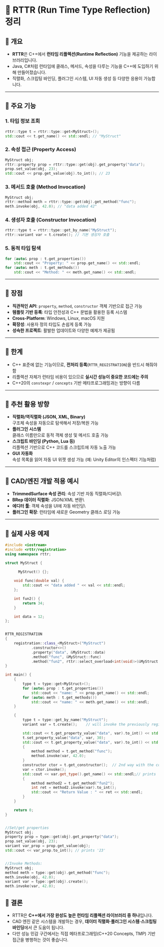 # 📘 RTTR (Run Time Type Reflection) 정리

## 🔹 개요

-   **RTTR**은 C++에서 **런타임 리플렉션(Runtime Reflection)** 기능을
    제공하는 라이브러리입니다.
-   Java, C#처럼 런타임에 클래스, 메서드, 속성을 다루는 기능을 C++에
    도입하기 위해 만들어졌습니다.
-   직렬화, 스크립팅 바인딩, 플러그인 시스템, UI 자동 생성 등 다양한
    응용이 가능합니다.

------------------------------------------------------------------------

## 🔹 주요 기능

### 1. 타입 정보 조회

``` cpp
rttr::type t = rttr::type::get<MyStruct>();
std::cout << t.get_name() << std::endl; // "MyStruct"
```

### 2. 속성 접근 (Property Access)

``` cpp
MyStruct obj;
rttr::property prop = rttr::type::get(obj).get_property("data");
prop.set_value(obj, 23);
std::cout << prop.get_value(obj).to_int(); // 23
```

### 3. 메서드 호출 (Method Invocation)

``` cpp
MyStruct obj;
rttr::method meth = rttr::type::get(obj).get_method("func");
meth.invoke(obj, 42.0); // "data added 42"
```

### 4. 생성자 호출 (Constructor Invocation)

``` cpp
rttr::type t = rttr::type::get_by_name("MyStruct");
rttr::variant var = t.create(); // 기본 생성자 호출
```

### 5. 동적 타입 탐색

``` cpp
for (auto& prop : t.get_properties())
    std::cout << "Property: " << prop.get_name() << std::endl;
for (auto& meth : t.get_methods())
    std::cout << "Method: " << meth.get_name() << std::endl;
```

------------------------------------------------------------------------

## 🔹 장점

-   **직관적인 API**: `property`, `method`, `constructor` 객체 기반으로
    접근 가능
-   **템플릿 기반 등록**: 타입 안전성과 C++ 문법을 활용한 등록 시스템
-   **Cross-Platform**: Windows, Linux, macOS 지원
-   **확장성**: 사용자 정의 타입도 손쉽게 등록 가능
-   **성숙한 프로젝트**: 활발한 업데이트와 다양한 예제가 제공됨

------------------------------------------------------------------------

## 🔹 한계

-   C++ 표준에 없는 기능이므로, **전처리 등록**(`RTTR_REGISTRATION`)을
    반드시 해줘야 함
-   리플렉션 자체가 런타임 비용이 있으므로 **실시간 성능이 중요한
    코드에는 주의**
-   C++20의 `constexpr` / `concepts` 기반 메타프로그래밍과는 방향이 다름

------------------------------------------------------------------------

## 🔹 추천 활용 방향

-   **직렬화/역직렬화 (JSON, XML, Binary)**\
    구조체 속성을 자동으로 탐색해서 저장/복원 가능
-   **플러그인 시스템**\
    클래스 이름만으로 동적 객체 생성 및 메서드 호출 가능
-   **스크립트 바인딩 (Python, Lua 등)**\
    리플렉션 기반으로 C++ 코드를 스크립트에 자동 노출 가능
-   **GUI 자동화**\
    속성 목록을 읽어 자동 UI 위젯 생성 가능 (예: Unity Editor의 인스펙터
    기능처럼)

------------------------------------------------------------------------

## 🔹 CAD/엔진 개발 적용 예시

-   **TrimmedSurface 속성 관리**: 속성 기반 자동 직렬화/디버깅\
-   **BRep 데이터 직렬화**: JSON/XML 변환\
-   **에디터 툴**: 객체 속성을 UI에 자동 바인딩\
-   **플러그인 확장**: 런타임에 새로운 Geometry 클래스 로딩 가능

------------------------------------------------------------------------

## 🔹 실제 사용 예제
```cpp
#include <iostream>
#include <rttr/registration>
using namespace rttr;

struct MyStruct {
 
      MyStruct() {};

    void func(double val) {
        std::cout << "data added " << val << std::endl;
    };

    int fun2() {
        return 34;
    }

    int data = 12;
};


RTTR_REGISTRATION
{
    registration::class_<MyStruct>("MyStruct")
            .constructor<>()
            .property("data", &MyStruct::data)
            .method("func", &MyStruct::func)
            .method("fun2", rttr::select_overload<int(void)>(&MyStruct::fun2));
}

int main() {
    {
        type t = type::get<MyStruct>();
        for (auto& prop : t.get_properties())
            std::cout << "name: " << prop.get_name() << std::endl;
        for (auto& meth : t.get_methods())
            std::cout << "name: " << meth.get_name() << std::endl;
    }

    {
        type t = type::get_by_name("MyStruct");
        variant var = t.create();    // will invoke the previously registered ctor

        std::cout << t.get_property_value("data", var).to_int() << std::endl; // prints "12"
        t.set_property_value("data", var, 30);
        std::cout << t.get_property_value("data", var).to_int() << std::endl; // prints "12"
        {
            method method = t.get_method("func");
            method.invoke(var, 42.0);
        }
        constructor ctor = t.get_constructor();  // 2nd way with the constructor class
        var = ctor.invoke();
        std::cout << var.get_type().get_name() << std::endl;// prints 'MyStruct'
        {
            method method2 = t.get_method("fun2");
            int ret = method2.invoke(var).to_int();
            std::cout << "Return Value : " << ret << std::endl;
        }
    }

    return 0;
}


//Set/get properties
MyStruct obj;
property prop = type::get(obj).get_property("data");
prop.set_value(obj, 23);
variant var_prop = prop.get_value(obj);
std::cout << var_prop.to_int(); // prints '23'


//Invoke Methods:
MyStruct obj;
method meth = type::get(obj).get_method("func");
meth.invoke(obj, 42.0);
variant var = type::get(obj).create();
meth.invoke(var, 42.0);

```

## 📝 결론

-   RTTR은 **C++에서 가장 완성도 높은 런타임 리플렉션 라이브러리 중
    하나**입니다.
-   CAD 엔진 같은 시스템을 개발하는 경우, **데이터 직렬화·플러그인
    시스템·스크립팅 바인딩**에서 큰 도움이 됩니다.
-   다만 성능 민감 구간에서는 직접 메타프로그래밍(C++20 Concepts, TMP)
    기반 접근을 병행하는 것이 좋습니다.
